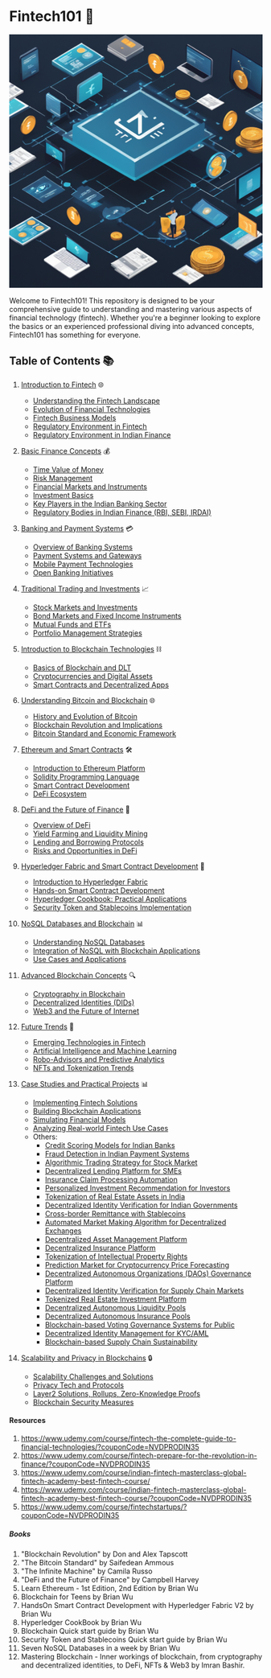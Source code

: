 # Fintech101 🚀

![Fintech Image](Image.png)

Welcome to Fintech101! This repository is designed to be your comprehensive guide to understanding and mastering various aspects of financial technology (fintech). Whether you're a beginner looking to explore the basics or an experienced professional diving into advanced concepts, Fintech101 has something for everyone.

## Table of Contents 📚

1. [Introduction to Fintech](https://github.com/Suraj520/fintech101/tree/main/00-Intro-to-fintech) 🌐
   - [Understanding the Fintech Landscape](https://github.com/Suraj520/fintech101/tree/main/00-Intro-to-fintech/00-understanding-fintech-landscape)
   - [Evolution of Financial Technologies](https://github.com/Suraj520/fintech101/tree/main/00-Intro-to-fintech/01-evolution-of-fintech)
   - [Fintech Business Models](https://github.com/Suraj520/fintech101/tree/main/00-Intro-to-fintech/02-fintech-business-models)
   - [Regulatory Environment in Fintech](https://github.com/Suraj520/fintech101/tree/main/00-Intro-to-fintech/03-regulatory-environment-in-fintech)
   - [Regulatory Environment in Indian Finance](https://github.com/Suraj520/fintech101/tree/main/00-Intro-to-fintech/04-regulatory-environment-indian-finance)

2. [Basic Finance Concepts](https://github.com/Suraj520/fintech101/tree/main/01-basic-finance-concepts) 💰
   - [Time Value of Money](https://github.com/Suraj520/fintech101/tree/main/01-basic-finance-concepts/00-time-value-of-money)
   - [Risk Management](https://github.com/Suraj520/fintech101/tree/main/01-basic-finance-concepts/01-risk-management)
   - [Financial Markets and Instruments](https://github.com/Suraj520/fintech101/tree/main/01-basic-finance-concepts/02-financial-markets-instruments)
   - [Investment Basics](https://github.com/Suraj520/fintech101/tree/main/01-basic-finance-concepts/03-investment-basics)
   - [Key Players in the Indian Banking Sector](https://github.com/Suraj520/fintech101/tree/main/01-basic-finance-concepts/04-key-player-indian-banking-sector)
   - [Regulatory Bodies in Indian Finance (RBI, SEBI, IRDAI)](https://github.com/Suraj520/fintech101/tree/main/01-basic-finance-concepts/05-regulatory-bodies-indian-finance-rbi-sebi-irdai)

3. [Banking and Payment Systems](https://github.com/Suraj520/fintech101/tree/main/02-banking-and-payment-systems) 💳
   - [Overview of Banking Systems](https://github.com/Suraj520/fintech101/tree/main/02-banking-and-payment-systems/00-overview-of-banking-systems)
   - [Payment Systems and Gateways](https://github.com/Suraj520/fintech101/tree/main/02-banking-and-payment-systems/01-payment-systems-and-gateway)
   - [Mobile Payment Technologies](https://github.com/Suraj520/fintech101/tree/main/02-banking-and-payment-systems/02-mobile-payment-tech)
   - [Open Banking Initiatives](https://github.com/Suraj520/fintech101/tree/main/02-banking-and-payment-systems/03-open-banking-initiatives)

4. [Traditional Trading and Investments](https://github.com/Suraj520/fintech101/tree/main/03-traditional-trading-investments) 📈
   - [Stock Markets and Investments](https://github.com/Suraj520/fintech101/tree/main/03-traditional-trading-investments/00-stock-markets-investments)
   - [Bond Markets and Fixed Income Instruments](https://github.com/Suraj520/fintech101/tree/main/03-traditional-trading-investments/01-bond-markets-fixed-income-instruments)
   - [Mutual Funds and ETFs](https://github.com/Suraj520/fintech101/tree/main/03-traditional-trading-investments/02-mutual-funds-etfs)
   - [Portfolio Management Strategies](https://github.com/Suraj520/fintech101/tree/main/03-traditional-trading-investments/03-portfolio-management-strategies)

5. [Introduction to Blockchain Technologies](https://github.com/Suraj520/fintech101/tree/main/04-introduction-to-blockchain-technologies) ⛓️
   - [Basics of Blockchain and DLT](https://github.com/Suraj520/fintech101/tree/main/04-introduction-to-blockchain-technologies/00-basics-of-blockchain-dlt)
   - [Cryptocurrencies and Digital Assets](https://github.com/Suraj520/fintech101/tree/main/04-introduction-to-blockchain-technologies/01-cryptocurrency-digital-assets)
   - [Smart Contracts and Decentralized Apps](https://github.com/Suraj520/fintech101/tree/main/04-introduction-to-blockchain-technologies/02-smart-contracts-decentralized-apps)

6. [Understanding Bitcoin and Blockchain](https://github.com/Suraj520/fintech101/tree/main/05-understanding-bitcoin-blockchain) 🌐
   - [History and Evolution of Bitcoin](https://github.com/Suraj520/fintech101/tree/main/05-understanding-bitcoin-blockchain/00-history-evolution-of-bitcoin)
   - [Blockchain Revolution and Implications](https://github.com/Suraj520/fintech101/tree/main/05-understanding-bitcoin-blockchain/01-blockchain-revolution-implications)
   - [Bitcoin Standard and Economic Framework](https://github.com/Suraj520/fintech101/tree/main/05-understanding-bitcoin-blockchain/02-bitcoin-standard-economic-framework)

7. [Ethereum and Smart Contracts](https://github.com/Suraj520/fintech101/tree/main/06-ethereum-smart-contracts) 🛠️
   - [Introduction to Ethereum Platform](https://github.com/Suraj520/fintech101/tree/main/06-ethereum-smart-contracts/00-introduction-ethereum)
   - [Solidity Programming Language](https://github.com/Suraj520/fintech101/tree/main/06-ethereum-smart-contracts/01-solidity-programming-language)
   - [Smart Contract Development](https://github.com/Suraj520/fintech101/tree/main/06-ethereum-smart-contracts/02-smart-contract-development)
   - [DeFi Ecosystem](https://github.com/Suraj520/fintech101/tree/main/06-ethereum-smart-contracts/03-DeFi-ecosystem)

8. [DeFi and the Future of Finance](https://github.com/Suraj520/fintech101/tree/main/07-DeFi) 💱
   - [Overview of DeFi](https://github.com/Suraj520/fintech101/tree/main/07-DeFi/00-overview-of-defi)
   - [Yield Farming and Liquidity Mining](https://github.com/Suraj520/fintech101/tree/main/07-DeFi/01-yield-farming-liquidity-mining)
   - [Lending and Borrowing Protocols](https://github.com/Suraj520/fintech101/tree/main/07-DeFi/02-lending-borrowing-protocols)
   - [Risks and Opportunities in DeFi](https://github.com/Suraj520/fintech101/tree/main/07-DeFi/03-risk-opportunities-DeFi)

9. [Hyperledger Fabric and Smart Contract Development](https://github.com/Suraj520/fintech101/tree/main/08-hyperledger-fabric-smart-contract-dev) 🔗
   - [Introduction to Hyperledger Fabric](https://github.com/Suraj520/fintech101/tree/main/08-hyperledger-fabric-smart-contract-dev/00-intro-to-hyperledger-fabric)
   - [Hands-on Smart Contract Development](https://github.com/Suraj520/fintech101/tree/main/08-hyperledger-fabric-smart-contract-dev/01-hands-on-smart-contract-development)
   - [Hyperledger Cookbook: Practical Applications](https://github.com/Suraj520/fintech101/tree/main/08-hyperledger-fabric-smart-contract-dev/02-hyperledger-cookbook)
   - [Security Token and Stablecoins Implementation](https://github.com/Suraj520/fintech101/tree/main/08-hyperledger-fabric-smart-contract-dev/03-security-token-stablecoins)

10. [NoSQL Databases and Blockchain](https://github.com/Suraj520/fintech101/tree/main/09-nosql-databases-blockchain) 📊
    - [Understanding NoSQL Databases](https://github.com/Suraj520/fintech101/tree/main/09-nosql-databases-blockchain/00-understanding-no-sql-databases)
    - [Integration of NoSQL with Blockchain Applications](https://github.com/Suraj520/fintech101/tree/main/09-nosql-databases-blockchain/01-integration-of-nosql-with-blockchainapps)
    - [Use Cases and Applications](https://github.com/Suraj520/fintech101/tree/main/09-nosql-databases-blockchain/02-usecases-applications)

11. [Advanced Blockchain Concepts](https://github.com/Suraj520/fintech101/tree/main/10-advanced-blockchain-concepts) 🔍
    - [Cryptography in Blockchain](https://github.com/Suraj520/fintech101/tree/main/10-advanced-blockchain-concepts/00-crypto-in-blockchain)
    - [Decentralized Identities (DIDs)](https://github.com/Suraj520/fintech101/tree/main/10-advanced-blockchain-concepts/01-decentralized-identities)
    - [Web3 and the Future of Internet](https://github.com/Suraj520/fintech101/tree/main/10-advanced-blockchain-concepts/02-web3-future-of-internet)

12. [Future Trends](https://github.com/Suraj520/fintech101/tree/main/11-future-trends) 🔮
    - [Emerging Technologies in Fintech](https://github.com/Suraj520/fintech101/tree/main/11-future-trends/00-emerging-fintech)
    - [Artificial Intelligence and Machine Learning](https://github.com/Suraj520/fintech101/tree/main/11-future-trends/01-AI-ML)
    - [Robo-Advisors and Predictive Analytics](https://github.com/Suraj520/fintech101/tree/main/11-future-trends/02-robo-advisors-pred-analytics)
    - [NFTs and Tokenization Trends](https://github.com/Suraj520/fintech101/tree/main/11-future-trends/03-nfts-tokenization-trends)

13. [Case Studies and Practical Projects](https://github.com/Suraj520/fintech101/tree/main/12-case-studies) 📊
    - [Implementing Fintech Solutions](https://github.com/Suraj520/fintech101/tree/main/12-case-studies/00-implementing-fintech-sols)
    - [Building Blockchain Applications](https://github.com/Suraj520/fintech101/tree/main/12-case-studies/01-building-blockchain-apps)
    - [Simulating Financial Models](https://github.com/Suraj520/fintech101/tree/main/12-case-studies/02-simulating-financial-models)
    - [Analyzing Real-world Fintech Use Cases](https://github.com/Suraj520/fintech101/tree/main/12-case-studies/03-analysing-realworld-fintech-usecases)
    - Others:
      - [Credit Scoring Models for Indian Banks](https://github.com/Suraj520/fintech101/tree/main/12-case-studies/04-others/00-credit-scoring-models-for-indian-banks)
      - [Fraud Detection in Indian Payment Systems](https://github.com/Suraj520/fintech101/tree/main/12-case-studies/04-others/01-fraud-detection-indian-payment-system)
      - [Algorithmic Trading Strategy for Stock Market](https://github.com/Suraj520/fintech101/tree/main/12-case-studies/04-others/02-algorithmic-trading-strategy-stock-market)
      - [Decentralized Lending Platform for SMEs](https://github.com/Suraj520/fintech101/tree/main/12-case-studies/04-others/03-decentralized-lending-platform-SMEs)
      - [Insurance Claim Processing Automation](https://github.com/Suraj520/fintech101/tree/main/12-case-studies/04-others/04-insurance-claim-processing-automation)
      - [Personalized Investment Recommendation for Investors](https://github.com/Suraj520/fintech101/tree/main/12-case-studies/04-others/05-personalized-investment-recommendation-investors)
      - [Tokenization of Real Estate Assets in India](https://github.com/Suraj520/fintech101/tree/main/12-case-studies/04-others/06-tokenization-of-real-estate-assets-india)
      - [Decentralized Identity Verification for Indian Governments](https://github.com/Suraj520/fintech101/tree/main/12-case-studies/04-others/07-decentralized-identity-verification-indian-governments)
      - [Cross-border Remittance with Stablecoins](https://github.com/Suraj520/fintech101/tree/main/12-case-studies/04-others/08-cross-border-remmitance-stablecoins)
      - [Automated Market Making Algorithm for Decentralized Exchanges](https://github.com/Suraj520/fintech101/tree/main/12-case-studies/04-others/09-automated-market-making-algorithm-decentralized-exchanges)
      - [Decentralized Asset Management Platform](https://github.com/Suraj520/fintech101/tree/main/12-case-studies/04-others/10-decentralized-asset-management-platform)
      - [Decentralized Insurance Platform](https://github.com/Suraj520/fintech101/tree/main/12-case-studies/04-others/11-decentralized-insurance-platform)
      - [Tokenization of Intellectual Property Rights](https://github.com/Suraj520/fintech101/tree/main/12-case-studies/04-others/12-tokenization-intellectual-property-rights)
      - [Prediction Market for Cryptocurrency Price Forecasting](https://github.com/Suraj520/fintech101/tree/main/12-case-studies/04-others/13-prediction-market-cryptocurrency-price-forecasting)
      - [Decentralized Autonomous Organizations (DAOs) Governance Platform](https://github.com/Suraj520/fintech101/tree/main/12-case-studies/04-others/14-Decentralized-autonomous-organizations-DAOs-governance-platform)
      - [Decentralized Identity Verification for Supply Chain Markets](https://github.com/Suraj520/fintech101/tree/main/12-case-studies/04-others/15-decentralized-identity-verification-for-supply-chain-markets)
      - [Tokenized Real Estate Investment Platform](https://github.com/Suraj520/fintech101/tree/main/12-case-studies/04-others/16-tokenized-real-estate-investment-platform)
      - [Decentralized Autonomous Liquidity Pools](https://github.com/Suraj520/fintech101/tree/main/12-case-studies/04-others/17-decentralized-autonomous-liquity-pools)
      - [Decentralized Autonomous Insurance Pools](https://github.com/Suraj520/fintech101/tree/main/12-case-studies/04-others/18-decentralized-autonomous-insurance-pools)
      - [Blockchain-based Voting Governance Systems for Public](https://github.com/Suraj520/fintech101/tree/main/12-case-studies/04-others/19-blockchain-based-voting-governance-systems-for-public)
      - [Decentralized Identity Management for KYC/AML](https://github.com/Suraj520/fintech101/tree/main/12-case-studies/04-others/20-decentralized-identity-management-for-kyc-aml)
      - [Blockchain-based Supply Chain Sustainability](https://github.com/Suraj520/fintech101/tree/main/12-case-studies/04-others/21-blockchain-based-supply-chain-sustainability)

14. [Scalability and Privacy in Blockchains](https://github.com/Suraj520/fintech101/tree/main/13-scalability-privacy-in-blockchains) 🔒
    - [Scalability Challenges and Solutions](https://github.com/Suraj520/fintech101/tree/main/13-scalability-privacy-in-blockchains/00-scalability-challenges-solutions)
    - [Privacy Tech and Protocols](https://github.com/Suraj520/fintech101/tree/main/13-scalability-privacy-in-blockchains/01-privacy-tech-protocols)
    - [Layer2 Solutions, Rollups, Zero-Knowledge Proofs](https://github.com/Suraj520/fintech101/tree/main/13-scalability-privacy-in-blockchains/02-layer2-solutions-rollups-zeroknowledge-proofs)
    - [Blockchain Security Measures](https://github.com/Suraj520/fintech101/tree/main/13-scalability-privacy-in-blockchains/03-blockchain-security-measures)


#### Resources
1. https://www.udemy.com/course/fintech-the-complete-guide-to-financial-technologies/?couponCode=NVDPRODIN35
2. https://www.udemy.com/course/fintech-prepare-for-the-revolution-in-finance/?couponCode=NVDPRODIN35
3. https://www.udemy.com/course/indian-fintech-masterclass-global-fintech-academy-best-fintech-course/
4. https://www.udemy.com/course/indian-fintech-masterclass-global-fintech-academy-best-fintech-course/?couponCode=NVDPRODIN35
5. https://www.udemy.com/course/fintechstartups/?couponCode=NVDPRODIN35 

##### Books
1. "Blockchain Revolution" by Don and Alex Tapscott
2. "The Bitcoin Standard" by Saifedean Ammous
3. "The Infinite Machine" by Camila Russo
4. "DeFi and the Future of Finance" by Campbell Harvey
5. Learn Ethereum - 1st Edition, 2nd Edition by Brian Wu
6. Blockchain for Teens by Brian Wu
7. HandsOn Smart Contract Development with Hyperledger Fabric V2 by Brian Wu
8. Hyperledger CookBook by Brian Wu
9. Blockchain Quick start guide by Brian Wu
10. Security Token and Stablecoins Quick start guide by Brian Wu
11. Seven NoSQL Databases in a week by Brian Wu
12. Mastering Blockchain - Inner workings of blockchain, from cryptography and decentralized identities, to DeFi, NFTs & Web3 by Imran Bashir.
